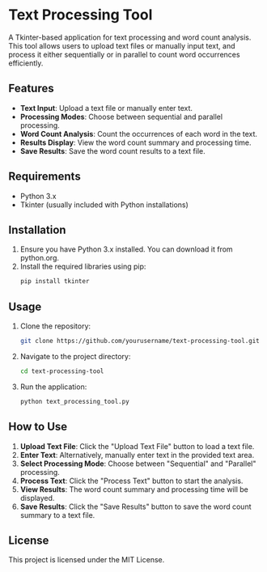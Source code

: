 # Text Processing Tool

A Tkinter-based application for text processing and word count analysis. This tool allows users to upload text files or manually input text, and process it either sequentially or in parallel to count word occurrences efficiently.

## Features
- **Text Input**: Upload a text file or manually enter text.
- **Processing Modes**: Choose between sequential and parallel processing.
- **Word Count Analysis**: Count the occurrences of each word in the text.
- **Results Display**: View the word count summary and processing time.
- **Save Results**: Save the word count results to a text file.

## Requirements
- Python 3.x
- Tkinter (usually included with Python installations)

## Installation
1. Ensure you have Python 3.x installed. You can download it from python.org.
2. Install the required libraries using pip:
    ```bash
    pip install tkinter
    ```

## Usage
1. Clone the repository:
    ```bash
    git clone https://github.com/yourusername/text-processing-tool.git
    ```
2. Navigate to the project directory:
    ```bash
    cd text-processing-tool
    ```
3. Run the application:
    ```bash
    python text_processing_tool.py
    ```

## How to Use
1. **Upload Text File**: Click the "Upload Text File" button to load a text file.
2. **Enter Text**: Alternatively, manually enter text in the provided text area.
3. **Select Processing Mode**: Choose between "Sequential" and "Parallel" processing.
4. **Process Text**: Click the "Process Text" button to start the analysis.
5. **View Results**: The word count summary and processing time will be displayed.
6. **Save Results**: Click the "Save Results" button to save the word count summary to a text file.

## License
This project is licensed under the MIT License.
